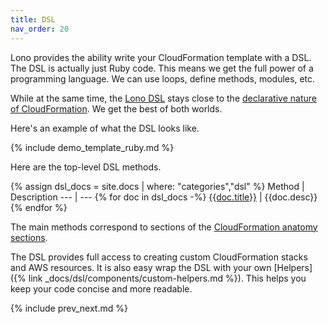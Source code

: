 ```yaml
---
title: DSL
nav_order: 20
---
```


Lono provides the ability write your CloudFormation template with a DSL. The DSL is actually just Ruby code. This means we get the full power of a programming language. We can use loops, define methods, modules, etc.

While at the same time, the [Lono DSL](https://lono.cloud/docs/dsl/) stays close to the [declarative nature of CloudFormation](https://blog.boltops.com/2018/02/14/aws-cloudformation-declarative-infrastructure-code-tutorial). We get the best of both worlds.

Here's an example of what the DSL looks like.

{% include demo_template_ruby.md %}

Here are the top-level DSL methods.

{% assign dsl_docs = site.docs | where: "categories","dsl" %}
Method | Description
--- | ---
{% for doc in dsl_docs -%}
<a href='{{doc.url}}'>{{doc.title}}</a> | {{doc.desc}}
{% endfor %}

The main methods correspond to sections of the [CloudFormation anatomy sections](https://docs.aws.amazon.com/AWSCloudFormation/latest/UserGuide/template-anatomy.html).

The DSL provides full access to creating custom CloudFormation stacks and AWS resources.  It is also easy wrap the DSL with your own [Helpers]({% link _docs/dsl/components/custom-helpers.md %}). This helps you keep your code concise and more readable.

{% include prev_next.md %}
